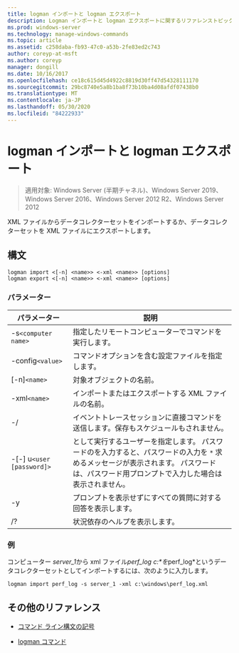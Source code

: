 ```yaml
---
title: logman インポートと logman エクスポート
description: Logman インポートと logman エクスポートに関するリファレンストピック。 XML ファイルからデータコレクターセットをインポートしたり、データコレクターセットを XML ファイルにエクスポートしたりします。
ms.prod: windows-server
ms.technology: manage-windows-commands
ms.topic: article
ms.assetid: c258daba-fb93-47c0-a53b-2fe83ed2c743
author: coreyp-at-msft
ms.author: coreyp
manager: dongill
ms.date: 10/16/2017
ms.openlocfilehash: ce18c615d45d4922c8819d30ff47d54328111170
ms.sourcegitcommit: 29bc8740e5a8b1ba8f73b10ba4d08afdf07438b0
ms.translationtype: MT
ms.contentlocale: ja-JP
ms.lasthandoff: 05/30/2020
ms.locfileid: "84222933"
---
```

# <a name="logman-import-and-logman-export"></a>logman インポートと logman エクスポート

> 適用対象: Windows Server (半期チャネル)、Windows Server 2019、Windows Server 2016、Windows Server 2012 R2、Windows Server 2012

XML ファイルからデータコレクターセットをインポートするか、データコレクターセットを XML ファイルにエクスポートします。

## <a name="syntax"></a>構文

```
logman import <[-n] <name>> <-xml <name>> [options]
logman export <[-n] <name>> <-xml <name>> [options]
```

### <a name="parameters"></a>パラメーター

| パラメーター | 説明 |
| --------- | ----------- |
| -s`<computer name>` | 指定したリモートコンピューターでコマンドを実行します。 |
| -config`<value>` | コマンドオプションを含む設定ファイルを指定します。 |
| [-n]`<name>` | 対象オブジェクトの名前。 |
| -xml`<name>` | インポートまたはエクスポートする XML ファイルの名前。 |
| -/ | イベントトレースセッションに直接コマンドを送信します。保存もスケジュールもされません。 |
| -[-] u`<user [password]>` | として実行するユーザーを指定します。 パスワードのを入力すると、パスワードの入力を `*` 求めるメッセージが表示されます。 パスワードは、パスワード用プロンプトで入力した場合は表示されません。 |
| -y | プロンプトを表示せずにすべての質問に対する回答を表示します。 |
| /? | 状況依存のヘルプを表示します。 |

### <a name="examples"></a>例

コンピューター *server_1*から xml ファイル*perf_log c:\*を*perf_log*というデータコレクターセットとしてインポートするには、次のように入力します。

```
logman import perf_log -s server_1 -xml c:\windows\perf_log.xml
```

## <a name="additional-references"></a>その他のリファレンス

- [コマンド ライン構文の記号](command-line-syntax-key.md)

- [logman コマンド](logman.md)
